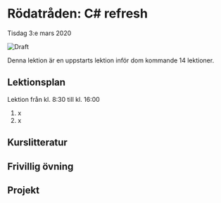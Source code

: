 # Rödatråden: C# refresh

Tisdag 3:e mars 2020

![Draft](/dataatkomst/assets/images/draft.png)

Denna lektion är en uppstarts lektion inför dom kommande 14 lektioner.

## Lektionsplan
Lektion från kl. 8:30 till kl. 16:00

1. x
2. x

## Kurslitteratur

## Frivillig övning

## Projekt